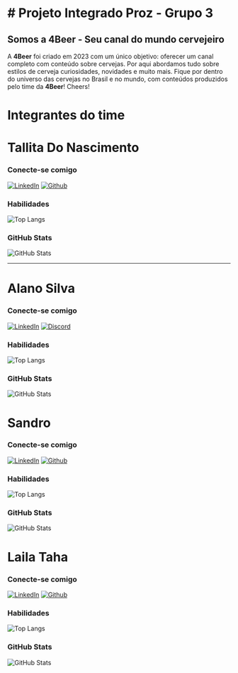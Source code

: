 # **# Projeto Integrado Proz - Grupo 3**

## Somos a **4Beer** - Seu canal do mundo cervejeiro

 A **4Beer** foi criado em 2023 com um único objetivo: oferecer um canal completo com conteúdo sobre cervejas. Por aqui abordamos tudo sobre estilos de cerveja curiosidades, novidades e muito mais. Fique por dentro do universo das cervejas no Brasil e no mundo, com conteúdos produzidos pelo time da **4Beer**! Cheers!

# Integrantes do time

#  **Tallita Do Nascimento**
### Conecte-se comigo
[![LinkedIn](https://img.shields.io/badge/LinkedIn-D3D3D3?style=for-the-badge&logo=linkedin&logoColor=0E76A8)](https://www.linkedin.com/in/tallita-nascimento/)
[![Github](https://img.shields.io/badge/GitHub-D3D3D3?style=for-the-badge&logo=GitHub&logoColor=000)](https://github.com/Talli-ns)
### Habilidades
![Top Langs](https://github-readme-stats-git-masterrstaa-rickstaa.vercel.app/api/top-langs/?username=Talli-ns&layout=compact&bg_color=F5F5F5&border_color=000&title_color=000&text_color=708090) 
### GitHub Stats
![GitHub Stats](https://github-readme-stats.vercel.app/api?username=Talli-ns&theme=transparent&bg_color=F5F5F5&border_color=000&show_icons=true&icon_color=30A3DC&title_color=000&text_color=708090)
___

# **Alano Silva** 
### Conecte-se comigo
[![LinkedIn](https://img.shields.io/badge/LinkedIn-D3D3D3?style=for-the-badge&logo=linkedin&logoColor=0E76A8)](https://www.linkedin.com/in/al4n0/)
[![Discord](https://img.shields.io/badge/GitHub-D3D3D3?style=for-the-badge&logo=GitHub&logoColor=000)](https://https://github.com/@Al4N0/)
### Habilidades
![Top Langs](https://github-readme-stats-git-masterrstaa-rickstaa.vercel.app/api/top-langs/?username=AL4N0&layout=compact&bg_color=F5F5F5&border_color=000&title_color=000&text_color=708090) 
### GitHub Stats
![GitHub Stats](https://github-readme-stats.vercel.app/api?username=Al4N0&theme=transparent&bg_color=F5F5F5&border_color=000&show_icons=true&icon_color=30A3DC&title_color=000&text_color=708090)
##

# **Sandro**
### Conecte-se comigo
[![LinkedIn](https://img.shields.io/badge/LinkedIn-D3D3D3?style=for-the-badge&logo=linkedin&logoColor=0E76A8)](https://www.linkedin.com)
[![Github](https://img.shields.io/badge/GitHub-D3D3D3?style=for-the-badge&logo=GitHub&logoColor=000)](https://github.com/sandrodev23)
### Habilidades
![Top Langs](https://github-readme-stats-git-masterrstaa-rickstaa.vercel.app/api/top-langs/?username=sandrodev23&layout=compact&bg_color=F5F5F5&border_color=000&title_color=000&text_color=708090) 
### GitHub Stats
![GitHub Stats](https://github-readme-stats.vercel.app/api?username=sandrodev23&theme=transparent&bg_color=F5F5F5&border_color=000&show_icons=true&icon_color=30A3DC&title_color=000&text_color=708090)
##

# **Laila Taha**
### Conecte-se comigo
[![LinkedIn](https://img.shields.io/badge/LinkedIn-D3D3D3?style=for-the-badge&logo=linkedin&logoColor=0E76A8)](https://www.linkedin.com/in/laila-taha-0b979312b/)
[![Github](https://img.shields.io/badge/GitHub-D3D3D3?style=for-the-badge&logo=GitHub&logoColor=000)](https://github.com/lailataha)
### Habilidades
![Top Langs](https://github-readme-stats-git-masterrstaa-rickstaa.vercel.app/api/top-langs/?username=lailataha&layout=compact&bg_color=F5F5F5&border_color=000&title_color=000&text_color=708090) 
### GitHub Stats
![GitHub Stats](https://github-readme-stats.vercel.app/api?username=lailataha&theme=transparent&bg_color=F5F5F5&border_color=000&show_icons=true&icon_color=30A3DC&title_color=000&text_color=708090)
##